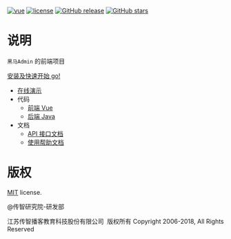 [![vue](https://img.shields.io/badge/vue-2.5.9-brightgreen.svg?style=flat-square ':no-zoom')](https://github.com/vuejs/vue)
[![license](https://img.shields.io/github/license/mashape/apistatus.svg?style=flat-square ':no-zoom')](https://github.com/itheima2017/vue-element-admin-itheima/blob/master/LICENSE)
[![GitHub release](https://img.shields.io/github/release/itheima2017/vue-element-admin-itheima.svg?style=flat-square ':no-zoom')](https://github.com/itheima2017/vue-element-admin-itheima/releases)
[![GitHub stars](https://img.shields.io/github/stars/itheima2017/vue-element-admin-itheima.svg?style=flat-square&label=Stars ':no-zoom')](https://github.com/itheima2017/vue-element-admin-itheima)

# 说明

`黑马Admin` 的前端项目

[安装及快速开始 go!](http://itheimaadmin.itcast.cn/book/help/#/getting-started)

* [在线演示](http://itheimaadmin.itcast.cn/preview/vue/dist)
* 代码
  * [前端 Vue](https://github.com/itheima2017/vue-element-admin-itheima)
  * [后端 Java](https://github.com/itheima2017/vue-element-admin-api-java-itheima)
* 文档
  * [API 接口文档](http://itheimaadmin.itcast.cn/book/api/_book/)
  * [使用帮助文档](http://itheimaadmin.itcast.cn/book/help/)

# 版权

[MIT](https://github.com/itheima2017/vue-element-admin-itheima/blob/master/LICENSE) license.

@传智研究院-研发部

江苏传智播客教育科技股份有限公司 &nbsp;版权所有 Copyright 2006-2018, All Rights Reserved
